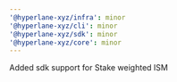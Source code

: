```yaml
---
'@hyperlane-xyz/infra': minor
'@hyperlane-xyz/cli': minor
'@hyperlane-xyz/sdk': minor
'@hyperlane-xyz/core': minor
---
```


Added sdk support for Stake weighted ISM
